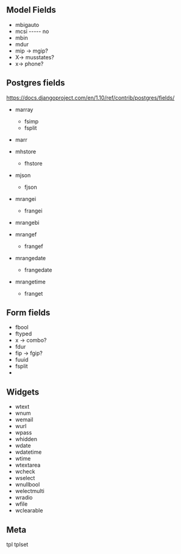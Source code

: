 ## Model Fields

* mbigauto
* mcsi ----- no
* mbin
* mdur
* mip -> mgip?
* X-> musstates?
* x-> phone?

## Postgres fields
https://docs.djangoproject.com/en/1.10/ref/contrib/postgres/fields/

* marray
    * fsimp
    * fsplit
    
* marr
* mhstore
    * fhstore
* mjson
    * fjson
* mrangei
    * frangei
* mrangebi
* mrangef
    * frangef
* mrangedate
    * frangedate
* mrangetime
    * franget

## Form fields

* fbool
* ftyped
* x -> combo?
* fdur
* fip -> fgip?
* fuuid
* fsplit
*

## Widgets

* wtext
* wnum
* wemail
* wurl
* wpass
* whidden
* wdate
* wdatetime
* wtime
* wtextarea
* wcheck
* wselect
* wnullbool
* welectmulti
* wradio
* wfile
* wclearable

## Meta

tpl
tplset